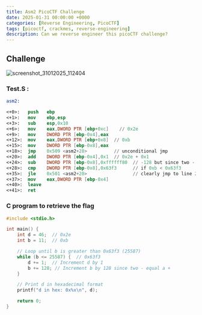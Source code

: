 ```yaml
---
title: Asm2 PicoCTF Challenge
date: 2025-01-31 00:00:00 +0000
categories: [Reverse Engineering, PicoCTF]
tags: [picoctf, crackmes, reverse-engineering]
description: Can we reverse engineer this picoCTF challenge?
---
```


## Challenge
![screenshot_31012025_112404](https://github.com/user-attachments/assets/1893da8a-0bf1-4fb6-ad04-0874404dfd34)

### Test.S :
```nasm
asm2:

<+0>:	push   ebp          
<+1>:	mov    ebp,esp
<+3>:	sub    esp,0x10
<+6>:	mov    eax,DWORD PTR [ebp+0xc]    // 0x2e
<+9>:	mov    DWORD PTR [ebp-0x4],eax    
<+12>:	mov    eax,DWORD PTR [ebp+0x8]  // 0xb
<+15>:	mov    DWORD PTR [ebp-0x8],eax   
<+18>:	jmp    0x509 <asm2+28>          // unconditional jmp
<+20>:	add    DWORD PTR [ebp-0x4],0x1  // 0x2e + 0x1
<+24>:	sub    DWORD PTR [ebp-0x8],0xffffff80  // -128 but since two - = a + its +128
<+28>:	cmp    DWORD PTR [ebp-0x8],0x63f3      // if 0xb < 0x63f3
<+35>:	jle    0x501 <asm2+20>                 // clearly jmp to line 20
<+37>:	mov    eax,DWORD PTR [ebp-0x4]
<+40>:	leave  
<+41>:	ret    
```

### C program to retrieve the flag 
```c
#include <stdio.h>

int main() {
    int d = 46;  // 0x2e
    int b = 11;  // 0xb

    // Loop until b is greater than 0x63f3 (25587)
    while (b <= 25587) {  // 0x63f3
        d += 1;  // Increment d by 1
        b += 128; // Increment b by 128 since two - equal a +
    }

    // Print d in hexadecimal format
    printf("d in hex: 0x%x\n", d);

    return 0;
}
```

